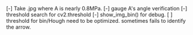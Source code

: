 
[-] Take .jpg where A is nearly 0.8MPa.
[-] gauge A's angle verification
[-] threshold search for cv2.threshold
[-] show_img_bin() for debug.
[ ] threshold for bin/Hough need to be optimized.
    sometimes fails to identify the arrow.

